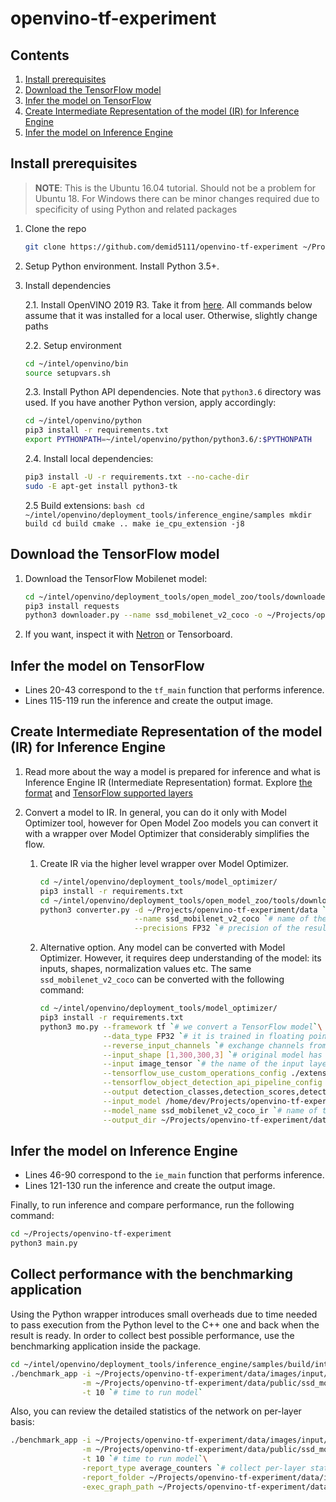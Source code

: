 # openvino-tf-experiment

## Contents

1. <a href="#prerequisites">Install prerequisites</a>
2. <a href="#download">Download the TensorFlow model</a>
3. <a href="#tf-infer">Infer the model on TensorFlow</a>
4. <a href="#convert">Create Intermediate Representation of the model (IR) for Inference Engine</a>
5. <a href="#ie-infer">Infer the model on Inference Engine</a>

## Install prerequisites <a name="prerequisites"></a>

> **NOTE**: This is the Ubuntu 16.04 tutorial. Should not be a problem for Ubuntu 18. For Windows there
> can be minor changes required due to specificity of using Python and related packages

1. Clone the repo

   ```bash
   git clone https://github.com/demid5111/openvino-tf-experiment ~/Projects/openvino-tf-experiment
   ```

2. Setup Python environment. Install Python 3.5+.

3. Install dependencies

    2.1. Install OpenVINO 2019 R3. Take it from 
         [here](https://software.intel.com/en-us/openvino-toolkit/choose-download/free-download-linux).
         All commands below assume that it was installed for a local user. Otherwise, slightly change paths

    2.2. Setup environment

    ```bash
    cd ~/intel/openvino/bin
    source setupvars.sh
    ```

    2.3. Install Python API dependencies. Note that `python3.6` directory was used. 
         If you have another Python version, apply accordingly:

    ```bash
    cd ~/intel/openvino/python
    pip3 install -r requirements.txt
    export PYTHONPATH=~/intel/openvino/python/python3.6/:$PYTHONPATH
    ```

    2.4. Install local dependencies:

    ```bash
    pip3 install -U -r requirements.txt --no-cache-dir
    sudo -E apt-get install python3-tk
    ```

    2.5 Build extensions:
       ```bash
       cd ~/intel/openvino/deployment_tools/inference_engine/samples
       mkdir build
       cd build
       cmake ..
       make ie_cpu_extension -j8
       ```

## Download the TensorFlow model <a name="download"></a>

1. Download the TensorFlow Mobilenet model:

   ```bash
   cd ~/intel/openvino/deployment_tools/open_model_zoo/tools/downloader
   pip3 install requests
   python3 downloader.py --name ssd_mobilenet_v2_coco -o ~/Projects/openvino-tf-experiment/data
   ```

2. If you want, inspect it with [Netron](https://lutzroeder.github.io/netron/) or Tensorboard.

## Infer the model on TensorFlow <a name="tf-infer"></a>

* Lines 20-43 correspond to the `tf_main` function that performs inference.
* Lines 115-119 run the inference and create the output image.

## Create Intermediate Representation of the model (IR) for Inference Engine <a name="convert"></a>

1. Read more about the way a model is prepared for inference and what is Inference Engine IR (Intermediate Representation) format.
   Explore [the format](https://docs.openvinotoolkit.org/latest/_docs_MO_DG_prepare_model_convert_model_IRLayersCatalogSpec.html)
   and [TensorFlow supported layers](https://docs.openvinotoolkit.org/latest/_docs_MO_DG_prepare_model_Supported_Frameworks_Layers.html)

2. Convert a model to IR. In general, you can do it only with Model Optimizer tool, however for Open Model Zoo models you can convert it
   with a wrapper over Model Optimizer that considerably simplifies the flow.
   
   1. Create IR via the higher level wrapper over Model Optimizer.
      ```bash
      cd ~/intel/openvino/deployment_tools/model_optimizer/
      pip3 install -r requirements.txt
      cd ~/intel/openvino/deployment_tools/open_model_zoo/tools/downloader
      python3 converter.py -d ~/Projects/openvino-tf-experiment/data `# where to take original model from`\
                           --name ssd_mobilenet_v2_coco `# name of the original model`\
                           --precisions FP32 `# precision of the resulting model`
      ```
   2. Alternative option. Any model can be converted with Model Optimizer. However, it requires deep understanding of the model: 
      its inputs, shapes, normalization values etc. The same `ssd_mobilenet_v2_coco` can be converted with the following command:

      ```bash
      cd ~/intel/openvino/deployment_tools/model_optimizer/
      pip3 install -r requirements.txt
      python3 mo.py --framework tf `# we convert a TensorFlow model`\
                    --data_type FP32 `# it is trained in floating point 32-bit`\
                    --reverse_input_channels `# exchange channels from BGR to RGB`\
                    --input_shape [1,300,300,3] `# original model has dynamic shapes, specify ones that we need`\
                    --input image_tensor `# the name of the input layer`\
                    --tensorflow_use_custom_operations_config ./extensions/front/tf/ssd_v2_support.json `# Model Optimizer extensions for the model`\
                    --tensorflow_object_detection_api_pipeline_config ~/Projects/openvino-tf-experiment/data/public/ssd_mobilenet_v2_coco/ssd_mobilenet_v2_coco_2018_03_29/pipeline.config `# TensorFlow Object Detection API config (standard and delivered with the model)`\
                    --output detection_classes,detection_scores,detection_boxes,num_detections `# output layers`\
                    --input_model /home/dev/Projects/openvino-tf-experiment/data/public/ssd_mobilenet_v2_coco/ssd_mobilenet_v2_coco_2018_03_29/frozen_inference_graph.pb `# path to the model`\
                    --model_name ssd_mobilenet_v2_coco_ir `# name of the output model`\
                    --output_dir ~/Projects/openvino-tf-experiment/data/public/ssd_mobilenet_v2_coco/FP32 `# where to store resulting IR` 
      ```

## Infer the model on Inference Engine <a name="ie-infer"></a>

* Lines 46-90 correspond to the `ie_main` function that performs inference.
* Lines 121-130 run the inference and create the output image.

Finally, to run inference and compare performance, run the
following command:

```sh
cd ~/Projects/openvino-tf-experiment
python3 main.py
```

## Collect performance with the benchmarking application

Using the Python wrapper introduces small overheads due to time needed to pass
execution from the Python level to the C++ one and back when the result is ready.
In order to collect best possible performance, use the benchmarking application
inside the package.

```sh
cd ~/intel/openvino/deployment_tools/inference_engine/samples/build/intel64/Release/
./benchmark_app -i ~/Projects/openvino-tf-experiment/data/images/input/cat_on_snow.jpg `# input image`\
                -m ~/Projects/openvino-tf-experiment/data/public/ssd_mobilenet_v2_coco/FP32/ssd_mobilenet_v2_coco.xml `# input model`\
                -t 10 `# time to run model`
```

Also, you can review the detailed statistics of the network on per-layer basis:

```sh
./benchmark_app -i ~/Projects/openvino-tf-experiment/data/images/input/cat_on_snow.jpg `# input image`\
                -m ~/Projects/openvino-tf-experiment/data/public/ssd_mobilenet_v2_coco/FP32/ssd_mobilenet_v2_coco.xml `# input model`\
                -t 10 `# time to run model`\
                -report_type average_counters `# collect per-layer statistics`\
                -report_folder ~/Projects/openvino-tf-experiment/data/inference_output `# where to store statistics`\
                -exec_graph_path ~/Projects/openvino-tf-experiment/data/inference_output/exec_graph.xml `# where to store execution graph`
```
